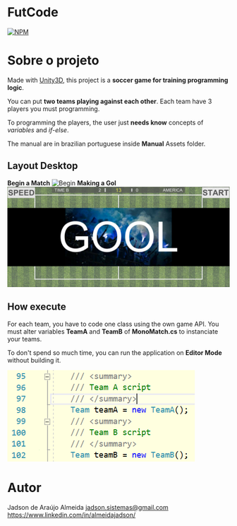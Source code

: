 # FutCode 
[![NPM](http://opengamingfoundation.org/img/home_logo1.gif)](http://www.opengamingfoundation.org/ogl.html) 

# Sobre o projeto

Made with [Unity3D](https://unity.com/ "Site da DevSuperior"), this project is a **soccer game for training programming logic**.

You can put **two teams playing against each other**. Each team have 3 players you must programming.

To programming the players, the user just **needs know** concepts of *variables* and *if-else*. 

The manual are in brazilian portuguese inside **Manual** Assets folder.

## Layout Desktop
**Begin a Match** ![Begin](https://github.com/jadinhu/FutCode/blob/main/Assets/Image/External%20Usage/Campo2.png) 
**Making a Gol** ![Gol](https://github.com/jadinhu/FutCode/blob/main/Assets/Image/External%20Usage/Gol.png)

## How execute

For each team, you have to code one class using the own game API. You must alter variables **TeamA** and **TeamB** of **MonoMatch.cs**  to instanciate your teams.

To don't spend so much time, you can run the application on **Editor Mode** without building it. 

![Variables TeamA and TeamB](https://github.com/jadinhu/FutCode/blob/main/Assets/Image/External%20Usage/Times.png)

# Autor

Jadson de Araújo Almeida
jadson.sistemas@gmail.com
https://www.linkedin.com/in/almeidajadson/
